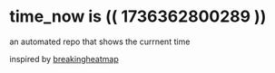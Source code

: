 # time_now is (( 1736362800289 ))

an automated repo that shows the currnent time

inspired by [breakingheatmap](https://github.com/breakingheatmap/breakingheatmap)